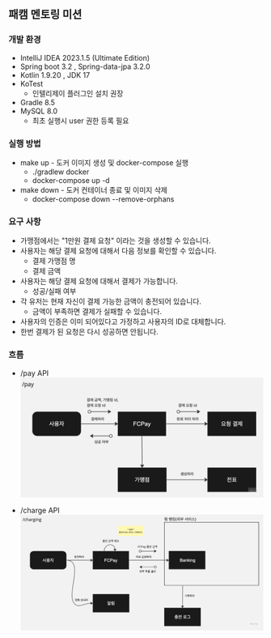 ## 패캠 멘토링 미션

### 개발 환경
* IntelliJ IDEA 2023.1.5 (Ultimate Edition)
* Spring boot 3.2 , Spring-data-jpa 3.2.0
* Kotlin 1.9.20 , JDK 17
* KoTest
    * 인텔리제이 플러그인 설치 권장
* Gradle 8.5
* MySQL 8.0
  * 최초 실행시 user 권한 등록 필요

### 실행 방법
* make up - 도커 이미지 생성 및 docker-compose 실행
  * ./gradlew docker
  * docker-compose up -d
* make down - 도커 컨테이너 종료 및 이미지 삭제
  * docker-compose down --remove-orphans

### 요구 사항
* 가맹점에서는 "1만원 결제 요청" 이라는 것을 생성할 수 있습니다.
* 사용자는 해당 결제 요청에 대해서 다음 정보를 확인할 수 있습니다.
  * 결제 가맹점 명
  * 결제 금액
* 사용자는 해당 결제 요청에 대해서 결제가 가능합니다.
  * 성공/실패 여부
* 각 유저는 현재 자신이 결제 가능한 금액이 충전되어 있습니다.
  * 금액이 부족하면 결제가 실패할 수 있습니다.
* 사용자의 인증은 이미 되어있다고 가정하고 사용자의 ID로 대체합니다.
* 한번 결제가 된 요청은 다시 성공하면 안됩니다.

### 흐름
* /pay API 
![pay](md_resource/pay_overview.jpg)

* /charge API
![charging](md_resource/charging_overview.jpg)
